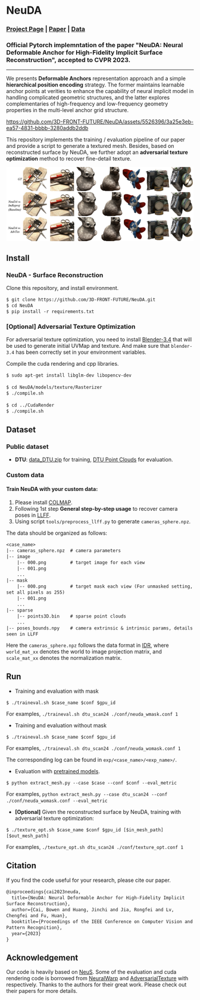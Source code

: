 # NeuDA

### [Project Page](https://3d-front-future.github.io/neuda) | [Paper](https://arxiv.org/pdf/2303.02375.pdf) | [Data](https://drive.google.com/file/d/1dQWsKbSs4BhLUWB1BxrOWORJzoLAcYwh)

### Official Pytorch implemntation of the paper "NeuDA: Neural Deformable Anchor for High-Fidelity Implicit Surface Reconstruction", accepted to CVPR 2023.

---

We presents **Deformable Anchors** representation approach and a simple **hierarchical position encoding** strategy. The former maintains learnable anchor points at verities to enhance the capability of neural implicit model in handling complicated geometric structures, and the latter explores complementaries of high-frequency and low-frequency geometry properties in the multi-level anchor grid structure.

https://github.com/3D-FRONT-FUTURE/NeuDA/assets/5526396/3a25e3eb-ea57-4831-bbbb-3280addb2ddb

This repository implements the training / evaluation pipeline of our paper and provide a script to generate a textured mesh. Besides, based on reconstructed surface by NeuDA, we further adopt an **adversarial texture optimization** method to recover fine-detail texture.

![](./assets/adv_tex.jpg)

## Install
### NeuDA - Surface Reconstruction
Clone this repository, and install environment.
```shell
$ git clone https://github.com/3D-FRONT-FUTURE/NeuDA.git
$ cd NeuDA
$ pip install -r requirements.txt
```

### [Optional] Adversarial Texture Optimization 
For adversarial texture optimization, you need to install [Blender-3.4](https://www.blender.org/download/) that will be used to generate initial UVMap and texture. And make sure that `blender-3.4` has been correctly set in your environment variables.

Compile the cuda rendering and cpp libraries.

```shell
$ sudo apt-get install libglm-dev libopencv-dev

$ cd NeuDA/models/texture/Rasterizer
$ ./compile.sh

$ cd ../CudaRender
$ ./compile.sh
```

## Dataset 
### Public dataset
* **DTU**: [data_DTU.zip](https://drive.google.com/drive/folders/1Nlzejs4mfPuJYORLbDEUDWlc9IZIbU0C) for training, [DTU Point Clouds](http://roboimagedata.compute.dtu.dk/?page_id=36) for evaluation.

### Custom data
#### Train NeuDA with your custom data:
1. Please install [COLMAP](https://colmap.github.io/).
2. Following 1st step **General step-by-step usage** to recover camera poses in [LLFF](https://github.com/Fyusion/LLFF).
3. Using script `tools/preprocess_llff.py` to generate `cameras_sphere.npz`.

The data should be organized as follows:
```
<case_name>
|-- cameras_sphere.npz  # camera parameters
|-- image
    |-- 000.png         # target image for each view
    |-- 001.png
    ...
|-- mask
    |-- 000.png         # target mask each view (For unmasked setting, set all pixels as 255)
    |-- 001.png
    ...
|-- sparse
    |-- points3D.bin    # sparse point clouds
    ...
|-- poses_bounds.npy    # camera extrinsic & intrinsic params, details seen in LLFF
```

Here the `cameras_sphere.npz` follows the data format in [IDR](https://github.com/lioryariv/idr/blob/main/DATA_CONVENTION.md), where `world_mat_xx` denotes the world to image projection matrix, and `scale_mat_xx` denotes the normalization matrix.


## Run

* Training and evaluation with mask
```shell
$ ./traineval.sh $case_name $conf $gpu_id
```
For examples, `./traineval.sh dtu_scan24 ./conf/neuda_wmask.conf 1`

* Training and evaluation without mask
```shell
$ ./traineval.sh $case_name $conf $gpu_id
```
For examples, `./traineval.sh dtu_scan24 ./conf/neuda_womask.conf 1`

The corresponding log can be found in `exp/<case_name>/<exp_name>/`.

* Evaluation with [pretrained models](https://drive.google.com/file/d/1dQWsKbSs4BhLUWB1BxrOWORJzoLAcYwh).
```shell
$ python extract_mesh.py --case $case --conf $conf --eval_metric
```
For examples, `python extract_mesh.py --case dtu_scan24 --conf ./conf/neuda_womask.conf --eval_metric`


* **[Optional]** Given the reconstructed surface by NeuDA, training with adversarial texture optimization:
```shell
$ ./texture_opt.sh $case_name $conf $gpu_id [$in_mesh_path] [$out_mesh_path]
```
For examples, `./texture_opt.sh dtu_scan24 ./conf/texture_opt.conf 1`


## Citation
If you find the code useful for your research, please cite our paper.
```
@inproceedings{cai2023neuda,
  title={NeuDA: Neural Deformable Anchor for High-Fidelity Implicit Surface Reconstruction},
  author={Cai, Bowen and Huang, Jinchi and Jia, Rongfei and Lv, Chengfei and Fu, Huan},
  booktitle={Proceedings of the IEEE Conference on Computer Vision and Pattern Recognition},
  year={2023}
}
```

## Acknowledgement
Our code is heavily based on [NeuS](https://github.com/Totoro97/NeuS). Some of the evaluation and cuda rendering code is borrowed from [NeuralWarp](https://github.com/fdarmon/NeuralWarp) and [AdversarialTexture](https://github.com/hjwdzh/AdversarialTexture) with respectively. Thanks to the authors for their great work. Please check out their papers for more details.
